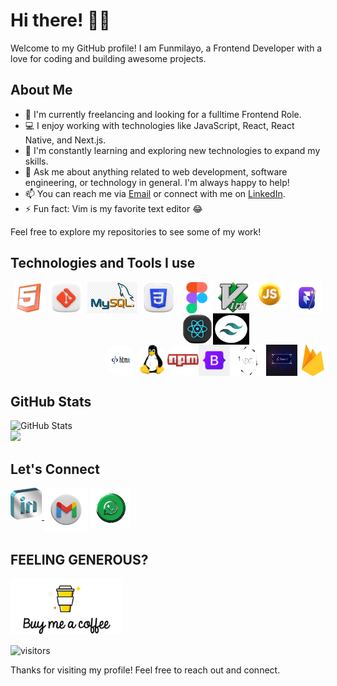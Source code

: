 # Hi there!  🌚👋

Welcome to my GitHub profile! I am Funmilayo, a Frontend Developer with a love for coding and building awesome projects.

## About Me

- 🚀 I'm currently freelancing and looking for a fulltime Frontend Role.
- 💻 I enjoy working with technologies like JavaScript, React, React Native, and Next.js.
- 🌱 I'm constantly learning and exploring new technologies to expand my skills.
- 💬 Ask me about anything related to web development, software engineering, or technology in general. I'm always happy to help!
- 📫 You can reach me via [Email](mailto:fayemi.funmilayo55@gmail.con) or connect with me on [LinkedIn](https://www.linkedin.com/in/yourprofile).
- ⚡ Fun fact: Vim is my favorite text editor 😂




Feel free to explore my repositories to see some of my work!

## Technologies and Tools I use 


<div align="center" style="display: flex; justify-content: space-around; ">
<img src="images/htmlr.png" width="50" height="50">
<img src="images/git.png" width="50" height="50">
<img src="images/mysql.png" width="80" height="50">
<img src="images/css_icon.png" width="50" height="50">
<img src="images/figma.svg" width="50" height="50">
<img src="images/vimr.png" width="50" height="50">
<img src="images/js_rounded.png" width="50" height="40">
<img src="images/framer_motion.png" width="50" height="50">


</div>


<div align="center" style="display: flex;  place-self:center; margin-left:30%;">
<img src="images/react_glossy-removebg-preview.png" width="50" height="50" style="border-radius:50%;">
<img src="images/tailwind.png" width="58" height="50">
  
</div>

   <div align="center" style="display: flex;  place-self:center; margin-left:30%;">
<img src="images/htmx.png" width="50" height="50" style="border-radius:50%;">
<img src="images/linuxr.png" width="80" height="50" style="border-radius:50%;">
<img src="images/npmr.png" width="50" height="50" style="border-radius:50%;">
<img src="images/botstrap.png" width="58" height="50">
<img src="images/nextjs-removebg-preview.png" width="58" height="50">
<img src="images/shadcn.jfif" width="50" height="50">
<img src="images/firebaser.png" width="50" height="50">

</div>



## GitHub Stats

![GitHub Stats](https://github-readme-stats.vercel.app/api?username=Debbie-alt&show_icons=true&theme=github)<br>
<img  src="https://streak-stats.demolab.com/?user=Debbie-alt&count_private=true&theme=dark&border_radius=10" width="48%" >


   ## Let's Connect
 <div align="center" style="display:flex;">

 <a href="https://www.linkedin.com/in/funmilayo-fayemi-7112ab272" target=_blank>
 <img  src="images/linkedin2.png" width="50">&nbsp; 
 <a href="mailto:funmmy565@gmail.com" target=_blank>
 <img  src="images/gmailorig.png" width="70">
 </a>&nbsp; 
 <a href="https://wa.link/6nbbpz" target=_blank>
 <img  src="images/wats3-removebg-preview.png" width="65">
  
 </a>
 </div>


<!-- - LinkedIn: [My LinkedIn](https://www.linkedin.com/in/yourprofile)
- Website: [Funmi's Portfolio](https://funmi-folio.vercel.app)
- Twitter: [See Me on Twitter](https://twitter.com/Funmi565) -->

## FEELING GENEROUS?
   
<a href="https://www.buymeacoffee.com/funmilayo" target=_blank>
 <img src="images/buymeacoffee_logo_icon_169441-removebg-preview.png" width="180"/>
</a>

![visitors](https://komarev.com/ghpvc/?username=Debbie-alt&color=green)

Thanks for visiting my profile! Feel free to reach out and connect.
